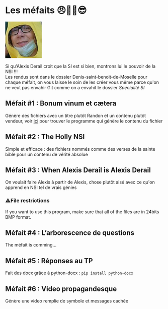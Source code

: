 # Les méfaits :angry::blossom::clinking_glasses:😎

![alexis](https://raw.githubusercontent.com/Mdrs-Corp/les-mefaits/main/mefait%20%235/alexis.bmp)

Si qu'Alexis Derail croit que la SI est si bien, montrons lui le pouvoir de la NSI !!!  
Les rendus sont dans le dossier Denis-saint-benoit-de-Moselle pour chaque méfait, on vous laisse le soin de les créer vous même parce qu'on ne veut pas envahir Git comme on a envahit le dossier *Spécialité SI*

## Méfait #1 : Bonum vinum et cætera
 Génère des fichiers avec un titre plutôt Randon et un contenu plutôt vendeur, voir [ici](https://github.com/momoladebrouill/word-generator) pour trouver le programme qui génère
 le contenu du fichier

## Méfait #2 : The Holly NSI
 Simple et efficace : des fichiers nommés comme des verses de la sainte bible pour un contenu de vérité absolue

## Méfait #3 : When Alexis Derail is Alexis Derail
On voulait faire Alexis à partir de Alexis, chose plutôt aisé avec ce qu'on apprend en NSI tel de vrais génies

### :warning:File restrictions
If you want to use this program, make sure that all of the files are in 24bits BMP format.  

## Méfait #4 : L’arborescence de questions
 The méfait is comming...

## Méfait #5 : Réponses au TP
Fait des docx grâce à python-docx :
`pip install python-docx`

## Méfait #6 : Video propagandesque
Génère une video remplie de symbole et messages cachée

